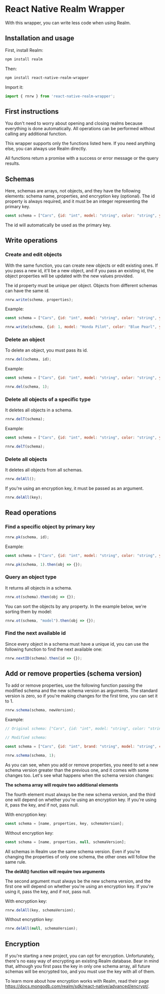 # React Native Realm Wrapper

With this wrapper, you can write less code when using Realm.

## Installation and usage

First, install Realm:

```bash
npm install realm
```
Then:

```bash
npm install react-native-realm-wrapper
```
Import it:

```javascript
import { rnrw } from 'react-native-realm-wrapper';
```

## First instructions

You don't need to worry about opening and closing realms because everything is done automatically. All operations can be performed without calling any additional function.

This wrapper supports only the functions listed here. If you need anything else, you can always use Realm directly.

All functions return a promise with a success or error message or the query results.

## Schemas

Here, schemas are arrays, not objects, and they have the following elements: schema name, properties, and encryption key (optional). The id property is always required, and it must be an integer representing the primary key.  

```javascript
const schema = ["Cars", {id: "int", model: "string", color: "string", year: "int"}];
```
The id will automatically be used as the primary key.

## Write operations

### Create and edit objects

With the same function, you can create new objects or edit existing ones. If you pass a new id, it'll be a new object, and if you pass an existing id, the object properties will be updated with the new values provided.

The id property must be unique per object. Objects from different schemas can have the same id.

```javascript
rnrw.write(schema, properties);
```
Example:

```javascript
const schema = ["Cars", {id: "int", model: "string", color: "string", year: "int"}];

rnrw.write(schema, {id: 1, model: "Honda Pilot", color: "Blue Pearl", year: 2022});
```

### Delete an object

To delete an object, you must pass its id.

```javascript
rnrw.del(schema, id);
```
Example:

```javascript
const schema = ["Cars", {id: "int", model: "string", color: "string", year: "int"}];

rnrw.del(schema, 1);
```

### Delete all objects of a specific type

It deletes all objects in a schema.

```javascript
rnrw.delT(schema);
```
Example:

```javascript
const schema = ["Cars", {id: "int", model: "string", color: "string", year: "int"}];

rnrw.delT(schema);
```

### Delete all objects 

It deletes all objects from all schemas.

```javascript
rnrw.delAll();
```
If you're using an encryption key, it must be passed as an argument.

```javascript
rnrw.delAll(key);
```

## Read operations

### Find a specific object by primary key

```javascript
rnrw.pk(schema, id);
```
Example:

```javascript
const schema = ["Cars", {id: "int", model: "string", color: "string", year: "int"}];

rnrw.pk(schema, 1).then(obj => {});
```

### Query an object type

It returns all objects in a schema.

```javascript
rnrw.ot(schema).then(obj => {});
```
You can sort the objects by any property. In the example below, we're sorting them by model:

```javascript
rnrw.ot(schema, "model").then(obj => {});
```

### Find the next available id

Since every object in a schema must have a unique id, you can use the following function to find the next available one:

```javascript
rnrw.nextID(schema).then(id => {});
```

## Add or remove properties (schema version)

To add or remove properties, use the following function passing the modified schema and the new schema version as arguments. The standard version is zero, so if you're making changes for the first time, you can set it to 1.

```javascript
rnrw.schema(schema, newVersion);
```
Example:

```javascript
// Original schema: ["Cars", {id: "int", model: "string", color: "string", year: "int"}];

// Modified schema:

const schema = ["Cars", {id: "int", brand: "string", model: "string", color: "string", year: "int"}];

rnrw.schema(schema, 1);
```
As you can see, when you add or remove properties, you need to set a new schema version greater than the previous one, and it comes with some changes too. Let's see what happens when the schema version changes:

**The schema array will require two additional elements**

The fourth element must always be the new schema version, and the third one will depend on whether you're using an encryption key. If you're using it, pass the key, and if not, pass null.

With encryption key:

```javascript
const schema = [name, properties, key, schemaVersion];
```
Without encryption key:

```javascript
const schema = [name, properties, null, schemaVersion];
```
All schemas in Realm use the same schema version. Even if you're changing the properties of only one schema, the other ones will follow the same rule. 

**The delAll() function will require two arguments**

The second argument must always be the new schema version, and the first one will depend on whether you're using an encryption key. If you're using it, pass the key, and if not, pass null.

With encryption key:

```javascript
rnrw.delAll(key, schemaVersion);
```
Without encryption key:

```javascript
rnrw.delAll(null, schemaVersion);
```

## Encryption

If you're starting a new project, you can opt for encryption. Unfortunately, there's no easy way of encrypting an existing Realm database. Bear in mind that, although you first pass the key in only one schema array, all future schemas will be encrypted too, and you must use the key with all of them.

To learn more about how encryption works with Realm, read their page https://docs.mongodb.com/realm/sdk/react-native/advanced/encrypt/.